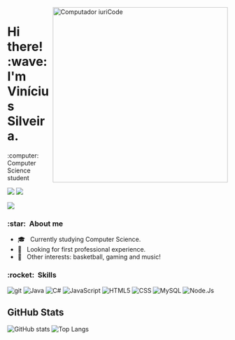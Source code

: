 <img src="https://raw.githubusercontent.com/MicaelliMedeiros/micaellimedeiros/master/image/computer-illustration.png" min-width="400px" max-width="400px" width="400px" align="right" alt="Computador iuriCode">

<h1 align="left"> 
  Hi there! :wave: <br>
  I'm Vinícius Silveira.
</h1>

<p align="left">
  :computer: Computer Science student
</p>


<p align="left">
  

  <a href="https://www.linkedin.com/in/vin%C3%ADcius-silveira-948480157/" alt="Linkedin">
  <img src="https://img.shields.io/badge/-Linkedin-0e76a8?style=flat-square&logo=Linkedin&logoColor=white&link="https://www.linkedin.com/in/vin%C3%ADcius-silveira-948480157/" /></a>

  <a href="https://wa.me/5511998904227/" alt="WhatsApp">
  <img src="https://img.shields.io/badge/-WhatsApp-25d366?style=flat-square&labelColor=25d366&logo=whatsapp&logoColor=white&link="https://wa.me/5511998904227/"></a>

 
</p>  

![](https://komarev.com/ghpvc/?username=vinicius-silveira1&color=006bed)

<h3> :star: &nbsp;About me </h3>

- 🎓 &nbsp; Currently studying Computer Science.
- :crossed_fingers: &nbsp; Looking for first professional experience.
- :sparkling_heart: &nbsp; Other interests: basketball, gaming and music!

<h3> :rocket: &nbsp;Skills </h3>

  ![git](https://img.shields.io/badge/--F05032?logo=git&logoColor=ffffff)
  ![Java](https://img.shields.io/badge/Java-333333?style=flat&logo=java)
  ![C#](https://img.shields.io/badge/Csharp-333333?style=flat&logo=csharp)
  ![JavaScript](https://img.shields.io/badge/-JavaScript-333333?style=flat&logo=javascript)
  ![HTML5](https://img.shields.io/badge/-HTML5-333333?style=flat&logo=HTML5)
  ![CSS](https://img.shields.io/badge/-CSS-333333?style=flat&logo=CSS3&logoColor=1572B6)
  ![MySQL](https://img.shields.io/badge/-MySQL-333333?style=flat&logo=mysql)
  ![Node.Js](https://img.shields.io/badge/-NodeJs-333333?style=flat&logo=nodejs)

## **GitHub Stats**

![GitHub stats](https://github-readme-stats.vercel.app/api?username=vinicius-silveira1&theme=dark&show_icons=true)
![Top Langs](https://github-readme-stats.vercel.app/api/top-langs/?username=vinicius-silveira1&layout=compact&theme=dark)
  
